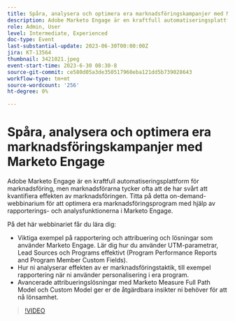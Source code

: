 ```yaml
---
title: Spåra, analysera och optimera era marknadsföringskampanjer med Marketo Engage
description: Adobe Marketo Engage är en kraftfull automatiseringsplattform för marknadsföring, men marknadsförarna tycker ofta att de har svårt att kvantifiera effekten av marknadsföringen. Titta på detta on-demand-webbinarium för att optimera era marknadsföringsprogram med hjälp av rapporterings- och analysfunktionerna i Marketo Engage. På det här webbinariet får du lära dig - Viktiga exempel på rapportering och attribuering och lösningar med Marketo Engage. Lär dig hur du använder UTM-parametrar, Lead Sources och Programs effektivt (Program Performance Reports and Program Member Custom Fields).  Hur ni analyserar effekten av er marknadsföringstaktik, till exempel rapportering när ni använder personalisering i era program.   Avancerade attribueringslösningar med Marketo Measure Full Path Model och Custom Model ger er de åtgärdbara insikter ni behöver för att nå lönsamhet.
role: Admin, User
level: Intermediate, Experienced
doc-type: Event
last-substantial-update: 2023-06-30T00:00:00Z
jira: KT-13564
thumbnail: 3421021.jpeg
event-start-time: 2023-6-30 08:30-8
source-git-commit: ce580d05a3de350517960eba121dd5b739028643
workflow-type: tm+mt
source-wordcount: '256'
ht-degree: 0%

---
```



# Spåra, analysera och optimera era marknadsföringskampanjer med Marketo Engage

Adobe Marketo Engage är en kraftfull automatiseringsplattform för marknadsföring, men marknadsförarna tycker ofta att de har svårt att kvantifiera effekten av marknadsföringen. Titta på detta on-demand-webbinarium för att optimera era marknadsföringsprogram med hjälp av rapporterings- och analysfunktionerna i Marketo Engage.

På det här webbinariet får du lära dig:

* Viktiga exempel på rapportering och attribuering och lösningar som använder Marketo Engage. Lär dig hur du använder UTM-parametrar, Lead Sources och Programs effektivt (Program Performance Reports and Program Member Custom Fields).
* Hur ni analyserar effekten av er marknadsföringstaktik, till exempel rapportering när ni använder personalisering i era program.
* Avancerade attribueringslösningar med Marketo Measure Full Path Model och Custom Model ger er de åtgärdbara insikter ni behöver för att nå lönsamhet.

>[!VIDEO](https://video.tv.adobe.com/v/3421021/?learn=on)